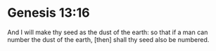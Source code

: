# Genesis 13:16

And I will make thy seed as the dust of the earth: so that if a man can number the dust of the earth, [then] shall thy seed also be numbered.